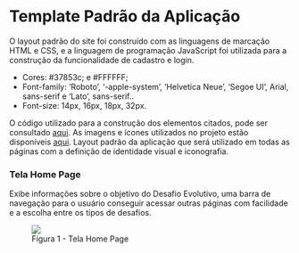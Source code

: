 # Template Padrão da Aplicação

O layout padrão do site foi construído com as linguagens de marcação HTML e CSS, e a linguagem de programação JavaScript foi utilizada para a construção da funcionalidade de cadastro e login.

<ul>
<li>Cores: #37853c; e  #FFFFFF;</li>
<li>Font-family: ‘Roboto’, ‘-apple-system’, ‘Helvetica Neue’, ‘Segoe UI’, Arial, sans-serif e ‘Lato’, sans-serif..</li>
<li>Font-size: 14px, 16px, 18px, 32px. </li>
</ul>

O código utilizado para a construção dos elementos citados, pode ser consultado <a href="https://github.com/ICEI-PUC-Minas-PMV-ADS/pmv-ads-2024-e1-proj-web-t15-desafio-evolutivo/tree/main/src/Cadastro%20e%20Login">aqui</a>. As imagens e ícones utilizados no projeto estão disponíveis <a href="https://github.com/ICEI-PUC-Minas-PMV-ADS/pmv-ads-2024-e1-proj-web-t15-desafio-evolutivo/tree/main/src/IMG">aqui</a>.
Layout padrão da aplicação que será utilizado em todas as páginas com a definição de identidade visual e iconografia.

<h3><b>Tela Home Page</b></h3>
<p>Exibe informações sobre o objetivo do Desafio Evolutivo, uma barra de navegação para o usuário conseguir acessar outras páginas com facilidade e a escolha entre os tipos de desafios.</p>
<figure> 
  <img src="Tela Home Page.png">
  <figcaption> Figura 1 - Tela Home Page
</figure> 
